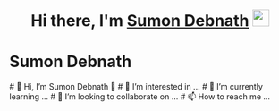 <div align="center">
   <h1>Hi there, I'm <a href="[https://www.facebook.com/profile.php?id=100009047409913/]">Sumon Debnath</a> <img src="https://media.giphy.com/media/hvRJCLFzcasrR4ia7z/giphy.gif" width="30"> </h1>
</div>

<div style="background-image:url(https://scontent.fdac22-1.fna.fbcdn.net/v/t39.30808-6/407658554_3484941718484041_2890255394441695802_n.jpg?_nc_cat=108&ccb=1-7&_nc_sid=efb6e6&_nc_eui2=AeGJY43Ft99Q1R04Ff1cDm0lI3nw0jY4BEYjefDSNjgERrmqeLNyFBmxNwOJOiUHh7dncrnZiXOy9uxncD8KFANx&_nc_ohc=KtEdTipUyKEAX-bgeow&_nc_ht=scontent.fdac22-1.fna&oh=00_AfCITmMgaquraOrBTCxWmyyuGuLYf_4aIwGIqMlTiSQNfQ&oe=657DE84C)">
   <div>
      <h1>Sumon Debnath</h1>
   </div>
</div>
# 👋 Hi, I’m Sumon Debnath 👋
# 👀 I’m interested in ...
# 🌱 I’m currently learning ...
# 💞️ I’m looking to collaborate on ...
# 📫 How to reach me ...

<!---
sumondebnath/sumondebnath is a ✨ special ✨ repository because its `README.md` (this file) appears on your GitHub profile.
You can click the Preview link to take a look at your changes.
--->
